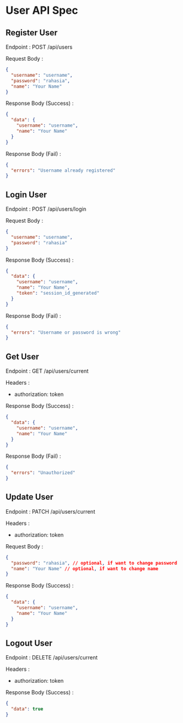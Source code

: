 # User API Spec

## Register User

Endpoint : POST /api/users

Request Body :

```json
{
  "username": "username",
  "password": "rahasia",
  "name": "Your Name"
}
```

Response Body (Success) :

```json
{
  "data": {
    "username": "username",
    "name": "Your Name"
  }
}
```

Response Body (Fail) :

```json
{
  "errors": "Username already registered"
}
```

## Login User

Endpoint : POST /api/users/login

Request Body :

```json
{
  "username": "username",
  "password": "rahasia"
}
```

Response Body (Success) :

```json
{
  "data": {
    "username": "username",
    "name": "Your Name",
    "token": "session_id_generated"
  }
}
```

Response Body (Fail) :

```json
{
  "errors": "Username or password is wrong"
}
```

## Get User

Endpoint : GET /api/users/current

Headers :

- authorization: token

Response Body (Success) :

```json
{
  "data": {
    "username": "username",
    "name": "Your Name"
  }
}
```

Response Body (Fail) :

```json
{
  "errors": "Unauthorized"
}
```

## Update User

Endpoint : PATCH /api/users/current

Headers :

- authorization: token

Request Body :

```json
{
  "password": "rahasia", // optional, if want to change password
  "name": "Your Name" // optional, if want to change name
}
```

Response Body (Success) :

```json
{
  "data": {
    "username": "username",
    "name": "Your Name"
  }
}
```

## Logout User

Endpoint : DELETE /api/users/current

Headers :

- authorization: token

Response Body (Success) :

```json
{
  "data": true
}
```

